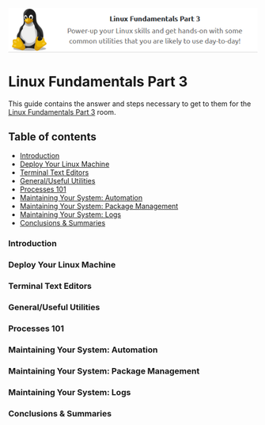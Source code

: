 <p align="center">
   <img src="https://github.com/Kevinovitz/TryHackMe_Writeups/blob/main/linuxfundamentalspart3/Linux_Fundamentals_3_Cover.png" alt="Linux Fundamentals Part 3 Logo">
</p>

# Linux Fundamentals Part 3

This guide contains the answer and steps necessary to get to them for the [Linux Fundamentals Part 3](https://tryhackme.com/room/linuxfundamentalspart3) room.

## Table of contents

- [Introduction](#introduction)
- [Deploy Your Linux Machine](#deploy-your-linux-machine)
- [Terminal Text Editors](#terminal-text-editors)
- [General/Useful Utilities](#generaluseful-utilities)
- [Processes 101](#processes-101)
- [Maintaining Your System: Automation](#maintaining-your-system-automation)
- [Maintaining Your System: Package Management](#maintaining-your-system-package-management)
- [Maintaining Your System: Logs](#maintaining-your-system-logs)
- [Conclusions & Summaries](#conclusions--summaries)

### Introduction



### Deploy Your Linux Machine



### Terminal Text Editors



### General/Useful Utilities



### Processes 101



### Maintaining Your System: Automation



### Maintaining Your System: Package Management



### Maintaining Your System: Logs



### Conclusions & Summaries

